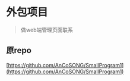 # 外包项目

 > 做web端管理页面联系

## 原repo

[https://github.com/AnCoSONG/SmallProgram1](https://github.com/AnCoSONG/SmallProgram1)
